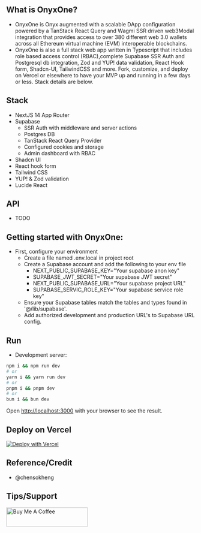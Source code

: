 ## What is OnyxOne?

- OnyxOne is Onyx augmented with a scalable DApp configuration powered by a TanStack React Query and Wagmi SSR driven web3Modal integration that provides access to over 380 different web 3.0 wallets across all Ethereum virtual machine (EVM) interoperable blockchains. 
- OnyxOne is also a full stack web app written in Typescript that includes role based access control (RBAC),complete Supabase SSR Auth and Postgresql db integration, Zod and YUP! data validation, React Hook form, Shadcn-UI, TailwindCSS and more. Fork, customize, and deploy on Vercel or elsewhere to have your MVP up and running in a few days or less. Stack details are 
below. 

## Stack 
- NextJS 14 App Router
- Supabase 
  - SSR Auth with middleware and server actions
  - Postgres DB 
  - TanStack React Query Provider 
  - Configured cookies and storage
  - Admin dashboard with RBAC
- Shadcn UI 
- React hook form 
- Tailwind CSS 
- YUP! & Zod validation 
- Lucide React

## API 
- TODO

## Getting started with OnyxOne:
- First, configure your environment
  - Create a file named .env.local in project root
  - Create a Supabase account and add the following to your env file
    - NEXT_PUBLIC_SUPABASE_KEY="Your supabase anon key"
    - SUPABASE_JWT_SECRET="Your supabase JWT secret"
    - NEXT_PUBLIC_SUPABASE_URL="Your supabase project URL"
    - SUPABASE_SERVIC_ROLE_KEY="Your supabase service role key"
  - Ensure your Supabase tables match the tables and types found in '@/lib/supabase'.
  - Add authorized development and production URL's to Supabase URL config. 
## Run  
- Development server:

```bash
npm i && npm run dev
# or
yarn i && yarn run dev
# or
pnpm i && pnpm dev
# or
bun i && bun dev
```

Open [http://localhost:3000](http://localhost:3000) with your browser to see the result.


## Deploy on Vercel

[![Deploy with Vercel](https://vercel.com/button)](https://vercel.com/new/clone?repository-url=https%3A%2F%2Fgithub.com%2Fquantum-one-dlt%2Fonyx-one%2Ftree%2Fquantumone)

## Reference/Credit
- @chensokheng 

## Tips/Support
<a href="https://www.buymeacoffee.com/rmoureyjr" target="_blank"><img src="https://cdn.buymeacoffee.com/buttons/default-orange.png" alt="Buy Me A Coffee" height="51" width="217"></a>

